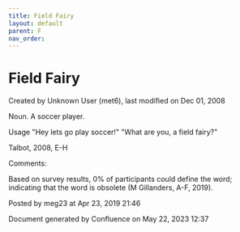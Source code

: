 ```yaml
---
title: Field Fairy
layout: default
parent: F
nav_order:
---
```


# Field Fairy

Created by  Unknown User (met6), last modified on Dec 01, 2008

Noun. A soccer player.

Usage &quot;Hey lets go play soccer!&quot; &quot;What are you, a field fairy?&quot;

Talbot, 2008, E-H 

Comments:

Based on survey results, 0% of participants could define the word; indicating that the word is obsolete (M Gillanders, A-F, 2019).

Posted by meg23 at Apr 23, 2019 21:46

Document generated by Confluence on May 22, 2023 12:37


